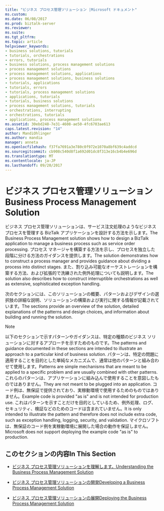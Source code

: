 ```yaml
---
title: "ビジネス プロセス管理ソリューション |Microsoft ドキュメント"
ms.custom: 
ms.date: 06/08/2017
ms.prod: biztalk-server
ms.reviewer: 
ms.suite: 
ms.tgt_pltfrm: 
ms.topic: article
helpviewer_keywords:
- business solutions, tutorials
- tutorials, orchestrations
- errors, tutorials
- business solutions, process management solutions
- process management solutions
- process management solutions, applications
- process management solutions, business solutions
- tutorials, applications
- tutorials, errors
- tutorials, process management solutions
- applications, tutorials
- tutorials, business solutions
- process management solutions, tutorials
- orchestrations, interrupting
- orchestrations, tutorials
- applications, process management solutions
ms.assetid: 30ebd248-7e31-4608-ae50-4fc6703ae613
caps.latest.revision: "14"
author: MandiOhlinger
ms.author: mandia
manager: anneta
ms.openlocfilehash: f37fa7691a3e780c0f972e1070a8bf639c4addcd
ms.sourcegitcommit: cb908c540d8f1a692d01dc8f313e16cb4b4e696d
ms.translationtype: MT
ms.contentlocale: ja-JP
ms.lasthandoff: 09/20/2017
---
```

# <a name="business-process-management-solution"></a><span data-ttu-id="eb7c7-102">ビジネス プロセス管理ソリューション</span><span class="sxs-lookup"><span data-stu-id="eb7c7-102">Business Process Management Solution</span></span>
<span data-ttu-id="eb7c7-103">ビジネス プロセス管理ソリューションは、サービス注文処理のようなビジネス プロセスを管理する BizTalk アプリケーションを設計する方法を示します。</span><span class="sxs-lookup"><span data-stu-id="eb7c7-103">The Business Process Management solution shows how to design a BizTalk application to manage a business process such as service order processing.</span></span> <span data-ttu-id="eb7c7-104">プロセス マネージャを構築する方法を示し、プロセスを独立した段階に分ける方法のガイダンスを提供します。</span><span class="sxs-lookup"><span data-stu-id="eb7c7-104">The solution demonstrates how to construct a process manager and provides guidance about dividing a process into distinct stages.</span></span> <span data-ttu-id="eb7c7-105">また、割り込み可能なオーケストレーションを構築する方法、および拡張的で洗練された例外処理についても説明します。</span><span class="sxs-lookup"><span data-stu-id="eb7c7-105">The solution also describes how to construct interruptible orchestrations as well as extensive, sophisticated exception handling.</span></span>  
  
 <span data-ttu-id="eb7c7-106">次のセクションには、このソリューションの概要、パターンおよびデザインの選択肢の詳細な説明、ソリューションの構築および実行に関する情報が記載されています。</span><span class="sxs-lookup"><span data-stu-id="eb7c7-106">The sections provide an overview of the solution, detailed explanations of the patterns and design choices, and information about building and running the solution.</span></span>  
  
> [!NOTE]
>  <span data-ttu-id="eb7c7-107">以下のセクションで示すパターンやガイダンスは、特定の種類のビジネス ソリューションに対するアプローチを示すためのものです。</span><span class="sxs-lookup"><span data-stu-id="eb7c7-107">The patterns and guidance documented in these sections are intended to illustrate an approach to a particular kind of business solution.</span></span> <span data-ttu-id="eb7c7-108">パターンは、特定の問題に適用することを目的とした単純なメカニズムで、通常は他のパターンと組み合わせて使用します。</span><span class="sxs-lookup"><span data-stu-id="eb7c7-108">Patterns are simple mechanisms that are meant to be applied to a specific problem and are usually combined with other patterns.</span></span> <span data-ttu-id="eb7c7-109">これらのパターンは、アプリケーションに組み込んで使用することを意図したものではありません。</span><span class="sxs-lookup"><span data-stu-id="eb7c7-109">They are not meant to be plugged into an application.</span></span> <span data-ttu-id="eb7c7-110">コード例は、無保証で提供されており、実稼動環境で使用するためのものではありません。</span><span class="sxs-lookup"><span data-stu-id="eb7c7-110">Example code is provided "as is" and is not intended for production use.</span></span> <span data-ttu-id="eb7c7-111">これはパターンを示すことだけを目的としているため、例外処理、ログ、セキュリティ、検証などのためのコードは含まれていません。</span><span class="sxs-lookup"><span data-stu-id="eb7c7-111">It is only intended to illustrate the pattern and therefore does not include extra code, such as exception handling, logging, security, and validation.</span></span> <span data-ttu-id="eb7c7-112">マイクロソフトは、無保証のコード例を実稼動環境に展開した場合の動作を保証しません。</span><span class="sxs-lookup"><span data-stu-id="eb7c7-112">Microsoft does not support deploying the example code "as is" to production.</span></span>  
  
## <a name="in-this-section"></a><span data-ttu-id="eb7c7-113">このセクションの内容</span><span class="sxs-lookup"><span data-stu-id="eb7c7-113">In This Section</span></span>  
  
-   [<span data-ttu-id="eb7c7-114">ビジネス プロセス管理ソリューションを理解します。</span><span class="sxs-lookup"><span data-stu-id="eb7c7-114">Understanding the Business Process Management Solution</span></span>](../core/understanding-the-business-process-management-solution.md)  
  
-   [<span data-ttu-id="eb7c7-115">ビジネス プロセス管理ソリューションの開発</span><span class="sxs-lookup"><span data-stu-id="eb7c7-115">Developing a Business Process Management Solution</span></span>](../core/developing-a-business-process-management-solution.md)  
  
-   [<span data-ttu-id="eb7c7-116">ビジネス プロセス管理ソリューションの展開</span><span class="sxs-lookup"><span data-stu-id="eb7c7-116">Deploying the Business Process Management Solution</span></span>](../core/deploying-the-business-process-management-solution.md)